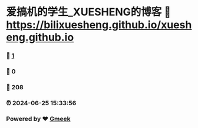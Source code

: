 # 爱搞机的学生_XUESHENG的博客 :link: https://bilixuesheng.github.io/xuesheng.github.io 
### :page_facing_up: [1](https://bilixuesheng.github.io/xuesheng.github.io/tag.html) 
### :speech_balloon: 0 
### :hibiscus: 208 
### :alarm_clock: 2024-06-25 15:33:56 
### Powered by :heart: [Gmeek](https://github.com/Meekdai/Gmeek)
